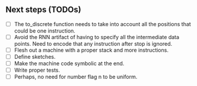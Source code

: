 Next steps (TODOs)
----------

- [ ] The to_discrete function needs to take into account all the positions that could be one instruction.
- [ ] Avoid the RNN artifact of having to specify all the intermediate data points.
      Need to encode that any instruction after stop is ignored.
- [ ] Flesh out a machine with a proper stack and more instructions.
- [ ] Define sketches.
- [ ] Make the machine code symbolic at the end.
- [ ] Write proper tests.
- [ ] Perhaps, no need for number flag n to be uniform.
